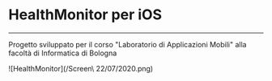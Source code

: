# HealthMonitor per iOS
---
Progetto sviluppato per il corso "Laboratorio di Applicazioni Mobili" alla facoltà di Informatica di Bologna

![HealthMonitor](/Screen\ 22/07/2020.png)
